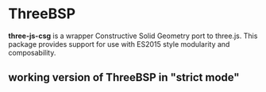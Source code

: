 # ThreeBSP

**three-js-csg** is a wrapper Constructive Solid Geometry port to three.js. This package provides support for use with ES2015 style modularity and composability.


## working version of ThreeBSP in "strict mode"
